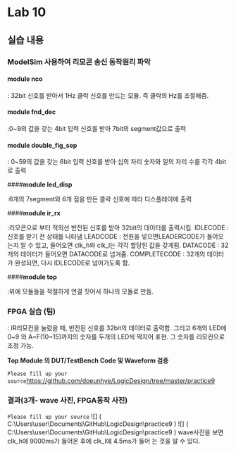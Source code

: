 # Lab 10

## 실습 내용

### **ModelSim 사용하여 리모콘 송신 동작원리 파악**

#### **module nco**

: 32bit 신호를 받아서 1Hz 클락 신호를 만드는 모듈. 즉 클락의 Hz를 조절해줌.

#### **module	fnd_dec**

:0~9의 값을 갖는 4bit 입력 신호를 받아 7bit의 segment값으로 출력

#### **module	double_fig_sep**

: 0~59의 값을 갖는 6bit 입력 신호를 받아 십의 자리 숫자와 일의 자리 수를 각각 4bit로 출력

####**module	led_disp**

:6개의 7segment와 6개 점을 만든 클락 신호에 따라 디스플레이에 출력

####**module	ir_rx**

:리모콘으로 부터 적외선 반전된 신호를 받아 32bit의 데이터를 출력시킴. 
IDLECODE : 신호를 받기 전 상태를 나타냄
LEADCODE : 전원을 넣으면LEADERCODE가 들어오는지 알 수 있고, 들어오면 clk_h와 clk_l는 각각 할당된 값을 갖게됨.
DATACODE : 32개의 데이터가 들어오면 DATACODE로 넘겨줌.
COMPLETECODE : 32개의 데이터가 완성되면, 다시 IDLECODE로 넘어가도록 함.

####**module	top**

:위에 모듈들을 적절하게 연결 짓어서 하나의 모듈로 만듬.

### FPGA 실습 (팀)

:  IR리모컨을 눌렀을 때, 반전된 신호를 32bit의 데이터로 출력함. 그리고 6개의 LED에 0~9 와 A~F(10~15)까지의 숫자를 두개의 LED씩 짝지어 표현. 그 숫자를 리모컨으로 조정 가능.

**Top Module 의 DUT/TestBench Code 및 Waveform 검증**

`Please fill up your source`https://github.com/doeunhye/LogicDesign/tree/master/practice9

### **결과(3개- wave 사진, FPGA동작 사진)**
`Please fill up your source`
![]
(
C:\Users\user\Documents\GitHub\LogicDesign\practice9
)
![]
(
C:\Users\user\Documents\GitHub\LogicDesign\practice9
)
wave사진을 보면 clk_h에 9000ms가 들어온 후에 clk_l에 4.5ms가 들어 는 것을 알 수 있다.

<!--stackedit_data:
eyJoaXN0b3J5IjpbLTIxMzA1NDQ4XX0=
-->